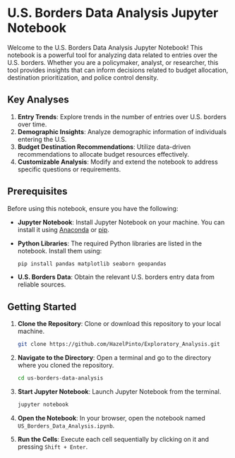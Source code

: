 # U.S. Borders Data Analysis Jupyter Notebook

Welcome to the U.S. Borders Data Analysis Jupyter Notebook! This notebook is a powerful tool for analyzing data related to entries over the U.S. borders. Whether you are a policymaker, analyst, or researcher, this tool provides insights that can inform decisions related to budget allocation, destination prioritization, and police control density.

## Key Analyses

1. **Entry Trends**: Explore trends in the number of entries over U.S. borders over time.
2. **Demographic Insights**: Analyze demographic information of individuals entering the U.S.
3. **Budget Destination Recommendations**: Utilize data-driven recommendations to allocate budget resources effectively.
4. **Customizable Analysis**: Modify and extend the notebook to address specific questions or requirements.

## Prerequisites

Before using this notebook, ensure you have the following:

- **Jupyter Notebook**: Install Jupyter Notebook on your machine. You can install it using [Anaconda](https://www.anaconda.com/products/distribution) or [pip](https://jupyter.org/install).
- **Python Libraries**: The required Python libraries are listed in the notebook. Install them using:

    ```bash
    pip install pandas matplotlib seaborn geopandas
    ```

- **U.S. Borders Data**: Obtain the relevant U.S. borders entry data from reliable sources.

## Getting Started

1. **Clone the Repository**: Clone or download this repository to your local machine.

    ```bash
    git clone https://github.com/HazelPinto/Exploratory_Analysis.git
    ```

2. **Navigate to the Directory**: Open a terminal and go to the directory where you cloned the repository.

    ```bash
    cd us-borders-data-analysis
    ```

3. **Start Jupyter Notebook**: Launch Jupyter Notebook from the terminal.

    ```bash
    jupyter notebook
    ```

4. **Open the Notebook**: In your browser, open the notebook named `US_Borders_Data_Analysis.ipynb`.

5. **Run the Cells**: Execute each cell sequentially by clicking on it and pressing `Shift + Enter`.


